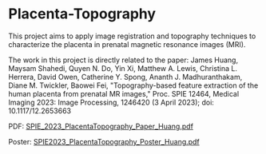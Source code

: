 # Placenta-Topography
This project aims to apply image registration and topography techniques to characterize the placenta in prenatal magnetic resonance images (MRI).

The work in this project is directly related to the paper:
James Huang, Maysam Shahedi, Quyen N. Do, Yin Xi, Matthew A. Lewis, Christina L. Herrera, David Owen, Catherine Y. Spong, Ananth J. Madhuranthakam, Diane M. Twickler, Baowei Fei, "Topography-based feature extraction of the human placenta from prenatal MR images," Proc. SPIE 12464, Medical Imaging 2023: Image Processing, 1246420 
(3 April 2023); doi: 10.1117/12.2653663

PDF: [SPIE_2023_PlacentaTopography_Paper_Huang.pdf](https://github.com/JamesHuang404/Placenta-Topography/files/11174914/SPIE_2023_PlacentaTopography_Paper_Huang.pdf)

Poster: [SPIE2023_PlacentaTopography_Poster_Huang.pdf](https://github.com/JamesHuang404/Placenta-Topography/files/11174919/SPIE2023_PlacentaTopography_Poster_Huang.pdf)
